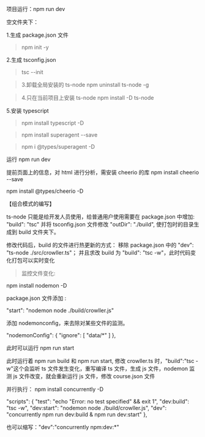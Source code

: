 项目运行：npm run dev

空文件夹下：

1.生成 package.json 文件

> npm init -y

2.生成 tsconfig.json

> tsc --init

> 3.卸载全局安装的 ts-node
> npm uninstall ts-node -g

> 4.只在当前项目上安装 ts-node
> npm install -D ts-node

5.安装 typescript

> npm install typescript -D

> npm install superagent --save

<!-- 获取页面上的内容，需要superagent工具帮助我们拿到页面上的内容，它的作用是在node里面也可以发ajax请求去获取数据；安装翻译文件 -->

> npm i @types/superagent -D

运行 npm run dev

提前页面上的信息，对 html 进行分析，需安装 cheerio 的库
npm install cheerio --save

npm install @types/cheerio -D

【组合模式的编写】

ts-node 只能是给开发人员使用，给普通用户使用需要在 package.json 中增加:
"build": "tsc"
并将 tsconfig.json 文件修改 "outDir": "./build", 使打包时的目录生成到 build 文件夹下。

修改代码后，build 的文件进行热更新的方式：
移除 package.json 中的 "dev": "ts-node ./src/crowller.ts"；
并且求改 build 为 "build": "tsc -w"，此时代码变化打包可以实时变化

> 监控文件变化:

npm install nodemon -D

package.json 文件添加 :

"start": "nodemon node ./build/crowller.js"

添加 nodemonconfig，来去除对某些文件的监测。

"nodemonConfig": {
"ignore": [
"data/*"
]
},

此时可以运行 npm run start

此时运行着 npm run build 和 npm run start,
修改 crowller.ts 时，"build":"tsc -w"这个会监听 ts 文件发生变化，重写编译 ts 文件，生成 js 文件，nodemon 监测 js 文件改变，就会重新运行 js 文件，修改 course.json 文件

并行执行：
npm install concurrently -D

"scripts": {
"test": "echo \"Error: no test specified\" && exit 1",
"dev:build": "tsc -w",
"dev:start": "nodemon node ./build/crowller.js",
"dev": "concurrently npm run dev:build & npm run dev:start"
},

也可以缩写："dev":"concurrently npm:dev:\*"
